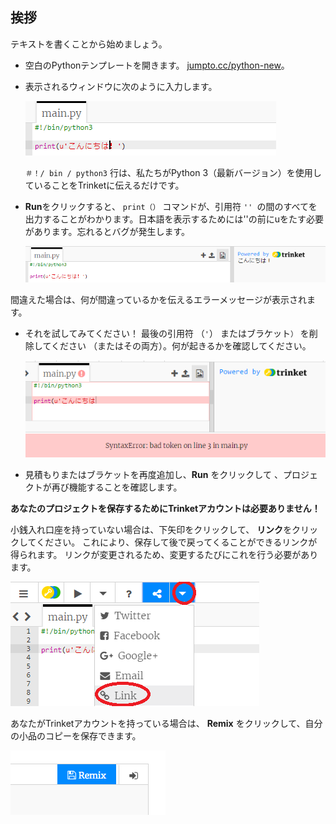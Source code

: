 ## 挨拶

テキストを書くことから始めましょう。

+ 空白のPythonテンプレートを開きます。 <a href="http://jumpto.cc/python-new" target="_blank">jumpto.cc/python-new</a>。

+ 表示されるウィンドウに次のように入力します。
    
    ![スクリーンショット](images/me-hi.png)
    
    `＃！/ bin / python3` 行は、私たちがPython 3（最新バージョン）を使用していることをTrinketに伝えるだけです。

+ **Run**をクリックすると、 `print（）` コマンドが、引用符 `'' `の間のすべてを出力することがわかります。日本語を表示するためには''の前にuをたす必要があります。忘れるとバグが発生します。
    
    ![スクリーンショット](images/me-hi-test.png)

間違えた場合は、何が間違っているかを伝えるエラーメッセージが表示されます。

+ それを試してみてください！ 最後の引用符 （`'`） またはブラケット`）` を削除してください （またはその両方）。何が起きるかを確認してください。
    
    ![スクリーンショット](images/me-syntax.png)

+ 見積もりまたはブラケットを再度追加し、**Run** をクリックして 、プロジェクトが再び機能することを確認します。

**あなたのプロジェクトを保存するためにTrinketアカウントは必要ありません！**

小銭入れ口座を持っていない場合は、下矢印をクリックして、 **リンク**をクリックしてください。 これにより、保存して後で戻ってくることができるリンクが得られます。 リンクが変更されるため、変更するたびにこれを行う必要があります。

![screenshot](images/me-link.png)

あなたがTrinketアカウントを持っている場合は、 **Remix** をクリックして、自分の小品のコピーを保存できます。

![スクリーンショット](images/me-remix.png)